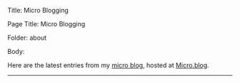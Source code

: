 Title:  Micro Blogging

Page Title: Micro Blogging

Folder: about

Body: 

Here are the latest entries from my [micro blog](https://en.wikipedia.org/wiki/Microblogging), hosted at [Micro.blog](https://micro.blog). 

----

<script type="text/javascript" src="https://micro.blog/sidebar.js?username=hbowie"></script>
